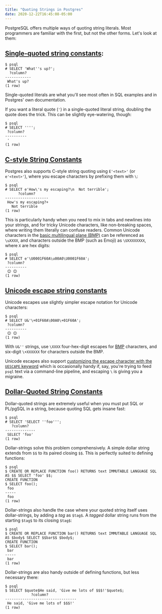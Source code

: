 ```yaml
---
title: "Quoting Strings in Postgres"
date: 2020-12-22T16:45:08-05:00
---
```


PostgreSQL offers multiple ways of quoting string literals. Most programmers
are familiar with the first, but not the other forms. Let's look at them:

## [Single-quoted string constants](https://www.postgresql.org/docs/current/sql-syntax-lexical.html#SQL-SYNTAX-STRINGS):

```
$ psql
# SELECT 'What''s up?';
  ?column?
------------
 What's up?
(1 row)
```

Single-quoted literals are what you'll see most often in SQL examples and in
Postgres' own documentation.

If you want a literal quote (`'`) in a single-quoted literal string, doubling the
quote does the trick. This can be slightly eye-watering, though:

```
$ psql
# SELECT '''';
 ?column?
----------
 '
(1 row)
```

## [C-style String Constants](https://www.postgresql.org/docs/current/sql-syntax-lexical.html#SQL-SYNTAX-STRINGS-ESCAPE)

Postgres also supports C-style string quoting using `E'<text>'` (or
`e'<text>'`), where you escape characters by prefixing them with `\`:

```
$ psql
# SELECT e'How\'s my escaping?\n  Not terrible';
      ?column?
--------------------
 How's my escaping?+
   Not terrible
(1 row)
```

This is particularly handy when you need to mix in tabs and newlines into your
strings, and for tricky Unicode characters, like non-breaking spaces, where
writing them literally can confuse readers. Common Unicode characters in the
[basic multilingual plane (BMP)](https://en.wikipedia.org/wiki/Plane_(Unicode))
can be referenced as `\uXXXX`, and characters outside the BMP (such as Emoji)
as `\UXXXXXXXX`, where `X` are hex digits:

```
$ psql
# SELECT e'\U0001F60A\u00A0\U0001F60A';
 ?column?
----------
 😊 😊
(1 row)
```

## [Unicode escape string constants](https://www.postgresql.org/docs/current/sql-syntax-lexical.html#SQL-SYNTAX-STRINGS-UESCAPE)

Unicode escapes use slightly simpler escape notation for Unicode characters:

```
$ psql
# SELECT U&'\+01F60A\00A0\+01F60A';
 ?column?
----------
 😊 😊
(1 row)
```

With `U&''` strings, use `\XXXX` four-hex-digit escapes for
[BMP](https://en.wikipedia.org/wiki/Plane_(Unicode)) characters, and six-digit
`\+XXXXXX` for characters outside the BMP.

Unicode escapes also support [customizing the escape character with the
`UESCAPE` keyword](https://www.postgresql.org/docs/current/sql-syntax-lexical.html#SQL-SYNTAX-STRINGS-UESCAPE)
which is occasionally handy if, say, you're trying to feed `psql` text via a
command-line pipeline, and escaping `\` is giving you a migraine.

## [Dollar-Quoted String Constants](https://www.postgresql.org/docs/current/sql-syntax-lexical.html#SQL-SYNTAX-DOLLAR-QUOTING)

Dollar-quoted strings are extremely useful when you must put SQL or PL/pgSQL in
a string, because quoting SQL gets insane fast:

```
$ psql
# SELECT 'SELECT ''foo''';
   ?column?
--------------
 SELECT 'foo'
(1 row)
```

Dollar-strings solve this problem comprehensively. A simple dollar string
extends from `$$` to its paired closing `$$`. This is perfectly suited to defining functions:

```
$ psql
$ CREATE OR REPLACE FUNCTION foo() RETURNS text IMMUTABLE LANGUAGE SQL AS $$ SELECT 'foo' $$;
CREATE FUNCTION
$ SELECT foo();
 foo
-----
 foo
(1 row)
```

Dollar-strings also handle the case where your quoted string itself uses
dollar-strings, by adding a *tag* as `$tag$`. A *tagged* dollar string runs
from the starting `$tag$` to its closing `$tag$`:

```
$ psql
$ CREATE OR REPLACE FUNCTION bar() RETURNS text IMMUTABLE LANGUAGE SQL AS $body$ SELECT $$bar$$ $body$;
CREATE FUNCTION
$ SELECT bar();
 bar
-----
 bar
(1 row)
```

Dollar-strings are also handy outside of defining functions, but less necessary there:

```
$ psql
$ SELECT $quote$He said, 'Give me lots of $$$!'$quote$;
            ?column?
---------------------------------
 He said, 'Give me lots of $$$!'
(1 row)
```
